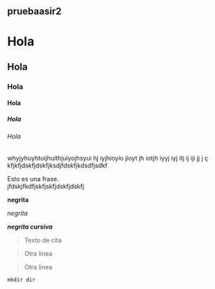 ## pruebaasir2
###

# Hola
## Hola
### Hola
#### Hola
##### Hola
###### Hola

whyjyhuyhtuijhuithjuiyojhsyui hj iyjhioyio jioyt jh iotjh iyyj iyj itj ij iji jj j
ç
kfjkfjdskfjdskfjksdjfdskfjkdsdfjsdkf

Esto es una frase.  
jfdskjfkdfjskfjskfjdskfjdskfj

**negrita**

_negrita_

***negrita cursiva***




>Texto de cita

>Otra linea

>Otra linea

````
mkdir dir
````
